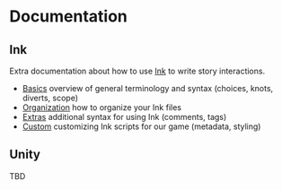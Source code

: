 # Documentation

## Ink
Extra documentation about how to use [Ink](https://www.inklestudios.com/ink/) to write story interactions.

- [Basics](ink/Basics) overview of general terminology and syntax (choices, knots, diverts, scope)
- [Organization](ink/Organization) how to organize your Ink files
- [Extras](ink/Extras) additional syntax for using Ink (comments, tags)
- [Custom](ink/Custom) customizing Ink scripts for our game (metadata, styling)

## Unity

TBD
